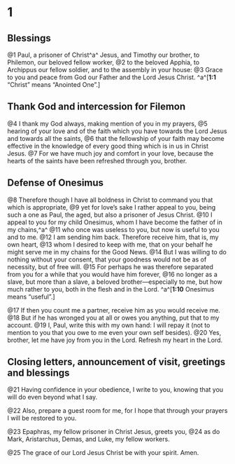 # 1 
## Blessings
@1 Paul, a prisoner of Christ^a^ Jesus, and Timothy our brother, to Philemon, our beloved fellow worker, 
@2 to the beloved Apphia, to Archippus our fellow soldier, and to the assembly in your house: 
@3 Grace to you and peace from God our Father and the Lord Jesus Christ. 
^a^[**1:1** “Christ” means “Anointed One”.]

## Thank God and intercession for Filemon

@4 I thank my God always, making mention of you in my prayers, 
@5 hearing of your love and of the faith which you have towards the Lord Jesus and towards all the saints, 
@6 that the fellowship of your faith may become effective in the knowledge of every good thing which is in us in Christ Jesus. 
@7 For we have much joy and comfort in your love, because the hearts of the saints have been refreshed through you, brother.

## Defense of Onesimus

@8 Therefore though I have all boldness in Christ to command you that which is appropriate, 
@9 yet for love’s sake I rather appeal to you, being such a one as Paul, the aged, but also a prisoner of Jesus Christ. 
@10 I appeal to you for my child Onesimus, whom I have become the father of in my chains,^a^ 
@11 who once was useless to you, but now is useful to you and to me. 
@12 I am sending him back. Therefore receive him, that is, my own heart, 
@13 whom I desired to keep with me, that on your behalf he might serve me in my chains for the Good News. 
@14 But I was willing to do nothing without your consent, that your goodness would not be as of necessity, but of free will. 
@15 For perhaps he was therefore separated from you for a while that you would have him forever, 
@16 no longer as a slave, but more than a slave, a beloved brother—especially to me, but how much rather to you, both in the flesh and in the Lord. 
^a^[**1:10** Onesimus means “useful”.]

@17 If then you count me a partner, receive him as you would receive me. 
@18 But if he has wronged you at all or owes you anything, put that to my account. 
@19 I, Paul, write this with my own hand: I will repay it (not to mention to you that you owe to me even your own self besides). 
@20 Yes, brother, let me have joy from you in the Lord. Refresh my heart in the Lord.

## Closing letters, announcement of visit, greetings and blessings

@21 Having confidence in your obedience, I write to you, knowing that you will do even beyond what I say. 

@22 Also, prepare a guest room for me, for I hope that through your prayers I will be restored to you. 

@23 Epaphras, my fellow prisoner in Christ Jesus, greets you, 
@24 as do Mark, Aristarchus, Demas, and Luke, my fellow workers. 

@25 The grace of our Lord Jesus Christ be with your spirit. Amen. 